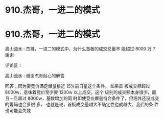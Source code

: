 # 910.杰哥，一进二的模式

# 910.杰哥，一进二的模式

高山流水 : 杰哥，一进二的模式中，为什么首板的成交总量不 能超过 8000 万？谢谢

评论区：

高山流水 : 谢谢杰哥耐心的解答

回答：因为要竞价满足爆量接近 15%前日量这个条件， 如果首 板成交额超过 8000w，意味着竞价至少要 1200w 以上成交，这个 级别的成交额本身很少，而且一旦超过 8000w，基数增加的同 时即使竞价爆量符合条件了，但场外还没成交的筹码也会多很 多， 也就是说，首板成交量越大不确定性也就越大，我们的条 件也可能会失效